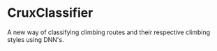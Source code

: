 # CruxClassifier
A new way of classifying climbing routes and their respective climbing styles using DNN's. 

